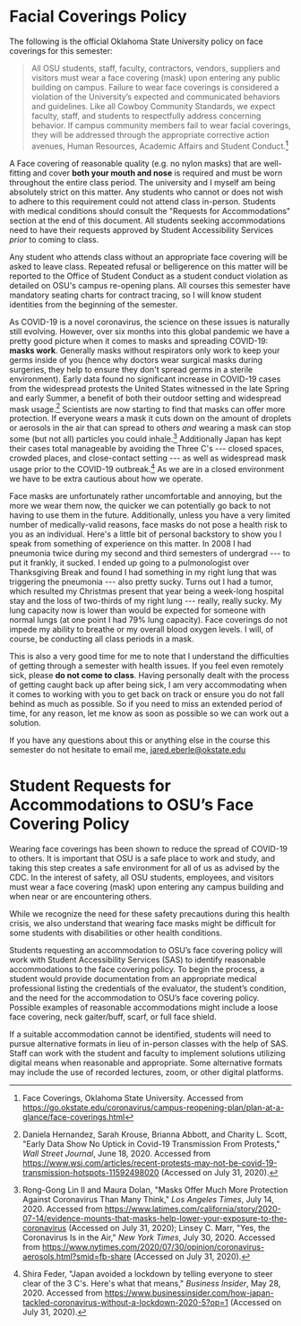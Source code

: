 # Facial Coverings Policy

The following is the official Oklahoma State University policy on face coverings for this semester:

> All OSU students, staff, faculty, contractors, vendors, suppliers and visitors must wear a face covering (mask) upon entering any public building on campus. Failure to wear face coverings is considered a violation of the University’s expected and communicated behaviors and guidelines. Like all Cowboy Community Standards, we expect faculty, staff, and students to respectfully address concerning behavior. If campus community members fail to wear facial coverings, they will be addressed through the appropriate corrective action avenues, Human Resources, Academic Affairs and Student Conduct.[^1]

[^1]: Face Coverings, Oklahoma State University. Accessed from https://go.okstate.edu/coronavirus/campus-reopening-plan/plan-at-a-glance/face-coverings.html

A Face covering of reasonable quality (e.g. no nylon masks) that are well-fitting and cover **both your mouth and nose** is required and must be worn throughout the entire class period. The university and I myself am being absolutely strict on this matter. Any students who cannot or does not wish to adhere to this requirement could not attend class in-person. Students with medical conditions should consult the "Requests for Accommodations" section at the end of this document. All students seeking accommodations need to have their requests approved by Student Accessibility Services *prior* to coming to class.

Any student who attends class without an appropriate face covering will be asked to leave class. Repeated refusal or belligerence on this matter will be reported to the Office of Student Conduct as a student conduct violation as detailed on OSU's campus re-opening plans. All courses this semester have mandatory seating charts for contract tracing, so I will know student identities from the beginning of the semester.

As COVID-19 is a novel coronavirus, the science on these issues is naturally still evolving. However, over six months into this global pandemic we have a pretty good picture when it comes to masks and spreading COVID-19: **masks work**. Generally masks without respirators only work to keep your germs inside of you (hence why doctors wear surgical masks during surgeries, they help to ensure they don't spread germs in a sterile environment). Early data found no significant increase in COVID-19 cases from the widespread protests the United States witnessed in the late Spring and early Summer, a benefit of both their outdoor setting and widespread mask usage.[^4] Scientists are now starting to find that masks can offer more protection. If everyone wears a mask it cuts down on the amount of droplets or aerosols in the air that can spread to others *and* wearing a mask can stop some (but not all) particles you could inhale.[^2] Additionally Japan has kept their cases total manageable by avoiding the Three C's --- closed spaces, crowded places, and close-contact setting --- as well as widespread mask usage prior to the COVID-19 outbreak.[^3] As we are in a closed environment we have to be extra cautious about how we operate.

[^2]: Rong-Gong Lin II and Maura Dolan, "Masks Offer Much More Protection Against Coronavirus Than Many Think," *Los Angeles Times*, July 14, 2020. Accessed from https://www.latimes.com/california/story/2020-07-14/evidence-mounts-that-masks-help-lower-your-exposure-to-the-coronavirus (Accessed on July 31, 2020); Linsey C. Marr, "Yes, the Coronavirus Is in the Air," *New York Times*, July 30, 2020. Accessed from https://www.nytimes.com/2020/07/30/opinion/coronavirus-aerosols.html?smid=fb-share (Accessed on July 31, 2020).

[^3]: Shira Feder, "Japan avoided a lockdown by telling everyone to steer clear of the 3 C's. Here's what that means," *Business Insider*, May 28, 2020. Accessed from https://www.businessinsider.com/how-japan-tackled-coronavirus-without-a-lockdown-2020-5?op=1 (Accessed on July 31, 2020).

[^4]: Daniela Hernandez, Sarah Krouse, Brianna Abbott, and Charity L. Scott, "Early Data Show No Uptick in Covid-19 Transmission From Protests," *Wall Street Journal*, June 18, 2020. Accessed from https://www.wsj.com/articles/recent-protests-may-not-be-covid-19-transmission-hotspots-11592498020 (Accessed on July 31, 2020).

Face masks are unfortunately rather uncomfortable and annoying, but the more we wear them now, the quicker we can potentially go back to not having to use them in the future. Additionally, unless you have a very limited number of medically-valid reasons, face masks do not pose a health risk to you as an individual. Here's a little bit of personal backstory to show you I speak from something of experience on this matter. In 2008 I had pneumonia twice during my second and third semesters of undergrad --- to put it frankly, it sucked. I ended up going to a pulmonologist over Thanksgiving Break and found I had something in my right lung that was triggering the pneumonia --- also pretty sucky. Turns out I had a tumor, which resulted my Christmas present that year being a week-long hospital stay and the loss of two-thirds of my right lung --- really, really sucky. My lung capacity now is lower than would be expected for someone with normal lungs (at one point I had 79% lung capacity). Face coverings do not impede my ability to breathe or my overall blood oxygen levels. I will, of course, be conducting all class periods in a mask. 

This is also a very good time for me to note that I understand the difficulties of getting through a semester with health issues. If you feel even remotely sick, please **do not come to class**. Having personally dealt with the process of getting caught back up after being sick, I am very accommodating when it comes to working with you to get back on track or ensure you do not fall behind as much as possible. So if you need to miss an extended period of time, for any reason, let me know as soon as possible so we can work out a solution. 

If you have any questions about this or anything else in the course this semester do not hesitate to email me, <jared.eberle@okstate.edu>

# Student Requests for Accommodations to OSU’s Face Covering Policy

Wearing face coverings has been shown to reduce the spread of COVID-19 to others. It is important that OSU is a safe place to work and study, and taking this step creates a safe environment for all of us as advised by the CDC. In the interest of safety, all OSU students, employees, and visitors must wear a face covering (mask) upon entering any campus building and when near or are encountering others.

While we recognize the need for these safety precautions during this health crisis, we also understand that wearing face masks might be difficult for some students with disabilities or other health conditions. 

Students requesting an accommodation to OSU’s face covering policy will work with Student Accessibility Services (SAS) to identify reasonable accommodations to the face covering policy. To begin the process, a student would provide documentation from an appropriate medical professional listing the credentials of the evaluator, the student’s condition, and the need for the accommodation to OSU’s face covering policy. Possible examples of reasonable accommodations might include a loose face covering, neck gaiter/buff, scarf, or full face shield. 

If a suitable accommodation cannot be identified, students will need to pursue alternative formats in lieu of in-person classes with the help of SAS. Staff can work with the student and faculty to implement solutions utilizing digital means when reasonable and appropriate. Some alternative formats may include the use of recorded lectures, zoom, or other digital platforms.
